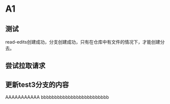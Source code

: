 # A1
## 测试
read-edits创建成功，分支创建成功，只有在仓库中有文件的情况下，才能创建分去。
## 尝试拉取请求
## 更新test3分支的内容
AAAAAAAAAAA
bbbbbbbbbbbbbbbbbbbbbbbbb
